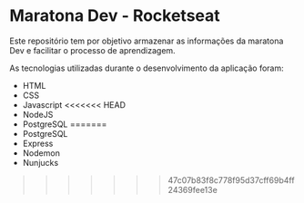# Maratona Dev - Rocketseat

Este repositório tem por objetivo armazenar as informações da maratona Dev e facilitar o processo de aprendizagem.

As tecnologias utilizadas durante o desenvolvimento da aplicação foram:

- HTML
- CSS
- Javascript
<<<<<<< HEAD
- NodeJS
- PostgreSQL
=======
- PostgreSQL
- Express
- Nodemon
- Nunjucks
>>>>>>> 47c07b83f8c778f95d37cff69b4ff24369fee13e
